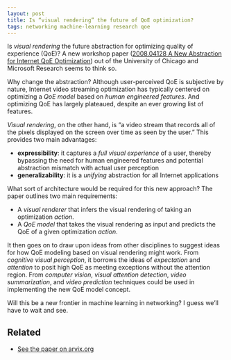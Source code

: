 ```yaml
---
layout: post
title: Is “visual rendering” the future of QoE optimization?
tags: networking machine-learning research qoe
---
```


Is *visual rendering* the future abstraction for optimizing quality of
experience (QoE)? A new workshop paper
([2008.04128 A New Abstraction for Internet QoE Optimization](https:**arxiv.org*abs*2008.04128))
out of the University of Chicago and Microsoft Research seems to think
so.

Why change the abstraction? Although user-perceived QoE is subjective
by nature, Internet video streaming optimization has typically
centered on optimizing a *QoE model* based on *human engineered
features*. And optimizing QoE has largely plateaued, despite an ever
growing list of features.

*Visual rendering*, on the other hand, is “a video stream that records
all of the pixels displayed on the screen over time as seen by the
user.” This provides two main advantages:
	
* **expressibility**: it captures a *full visual experience* of a user, thereby bypassing the need for human engineered features and potential abstraction mismatch with actual user perception
* **generalizability**: it is a *unifying* abstraction for all Internet applications

What sort of architecture would be required for this new approach? The
paper outlines two main requirements:

* A *visual renderer* that infers the visual rendering of taking an optimization *action*.
* A *QoE model* that takes the visual rendering as input and predicts the QoE of a given optimization *action*.

It then goes on to draw upon ideas from other disciplines to suggest
ideas for how QoE modeling based on visual rendering might work. From
*cognitive visual perception*, it borrows the ideas of *expectation*
and *attention* to posit high QoE as meeting exceptions without the
attention region. From *computer vision*, *visual attention
detection*, *video summarization*, and *video prediction* techniques
could be used in implementing the new QoE model concept.

Will this be a new frontier in machine learning in networking? I guess
we’ll have to wait and see.

## Related

* [See the paper on arvix.org](https://arxiv.org/abs/2008.04128)
